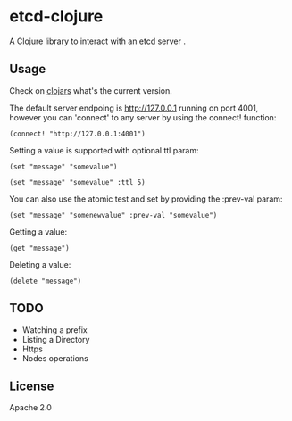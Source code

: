 # etcd-clojure

A Clojure library to interact with an [etcd](https://github.com/coreos/etcd) server .

## Usage

Check on [clojars](https://clojars.org/etcd-clojure) what's the current version.

The default server endpoing is http://127.0.0.1 running on port 4001, however you can 'connect' to any server by using the connect! function:

	(connect! "http://127.0.0.1:4001")

Setting a value is supported with optional ttl param:

	(set "message" "somevalue")

	(set "message" "somevalue" :ttl 5)

You can also use the atomic test and set by providing the :prev-val param:

	(set "message" "somenewvalue" :prev-val "somevalue")

Getting a value:

	(get "message")

Deleting a value:

	(delete "message")

## TODO

- Watching a prefix
- Listing a Directory
- Https
- Nodes operations

## License

Apache 2.0
